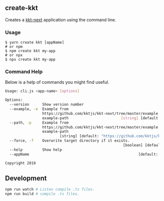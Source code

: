 ## create-kkt

Creates a [kkt-next](https://github.com/kktjs/kkt-next) application using the command line.

### Usage

```shell
$ yarn create kkt [appName]
# or npm
$ npm create kkt my-app
# or npx
$ npx create kkt my-app
```

### Command Help

Below is a help of commands you might find useful.

```bash
Usage: cli.js <app-name> [options]

Options:
  --version      Show version number                                   [boolean]
  --example, -e  Example from
                 https://github.com/kktjs/kkt-next/tree/master/example
                 example-path                        [string] [default: "basic"]
  --path, -p     Example from
                 https://github.com/kktjs/kkt-next/tree/master/example
                 example-path
                         [string] [default: "https://github.com/kktjs/kkt-next"]
  --force, -f    Overwrite target directory if it exists.
                                                      [boolean] [default: false]
  --help         Show help                                             [boolean]
  --appName                                                  [default: "my-app"]

Copyright 2019
```

## Development

```bash
npm run watch # Listen compile .ts files.
npm run build # compile .ts files.
```
